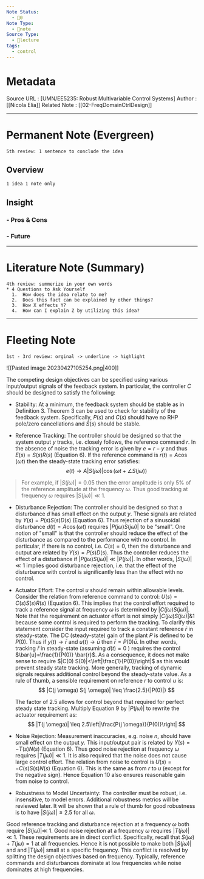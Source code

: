 ```yaml
---
Note Status:
  - 🌱0
Note Type:
  - 📄note
Source Type:
  - 🏫lecture
tags:
  - control
---
```

# Metadata
Source URL       : [UMN/EE5235: Robust Multivariable Control Systems]
Author              : [[Nicola Elia]]
Related Note     : [[02-FreqDomainCtrlDesign]]


---

# Permanent Note (Evergreen)
	5th review: 1 sentence to conclude the idea
## Overview
	1 idea 1 note only


## Insight
### - Pros & Cons


### - Future


---

# Literature Note (Summary)
	4th review: summerize in your own words
	* 4 Questions to Ask Yourself
	  1.  How does the idea relate to me?
	  2.  Does this fact can be explained by other things?
	  3.  How X effects Y?
	  4.  How can I explain Z by utilizing this idea?


---

# Fleeting Note 
	1st - 3rd review: orginal -> underline -> highlight

![[Pasted image 20230427105254.png|400]]

The competing design objectives can be specified using various input/output signals of the feedback system. In particular, the controller $C$ should be designed to satisfy the following:

- Stability: At a minimum, the feedback system should be stable as in Definition 3. Theorem 3 can be used to check for stability of the feedback system. Specifically, $P(s)$ and $C(s)$ should have no RHP pole/zero cancellations and $S(s)$ should be stable.
  
- Reference Tracking: The controller should be designed so that the system output $y$ tracks, i.e. closely follows, the reference command $r$. In the absence of noise the tracking error is given by $e=r-y$ and thus $E(s)=S(s) R(s)$ (Equation 6). If the reference command is $r(t)=A \cos (\omega t)$ then the steady-state tracking error satisfies:
$$
e(t) \rightarrow A|S(j \omega)| \cos (\omega t+\angle S(j \omega))
$$
> For example, if $|S(j \omega)|=0.05$ then the error amplitude is only $5 \%$ of the reference amplitude at the frequency $\omega$. Thus good tracking at frequency $\omega$ requires $|S(j \omega)| \ll 1$.

- Disturbance Rejection: The controller should be designed so that a disturbance $d$ has small effect on the output $y$. These signals are related by $Y(s)=P(s) S(s) D(s)$ (Equation 6). Thus rejection of a sinusoidal disturbance $d(t)=A \cos (\omega t)$ requires $|P(j \omega) S(j \omega)|$ to be "small". One notion of "small" is that the controller should reduce the effect of the disturbance as compared to the performance with no control. In particular, if there is no control, i.e. $C(s)=0$, then the disturbance and output are related by $Y(s)=P(s) D(s)$. Thus the controller reduces the effect of a disturbance if $|P(j \omega) S(j \omega)| \ll|P(j \omega)|$. In other words, $|S(j \omega)| \ll 1$ implies good disturbance rejection, i.e. that the effect of the disturbance with control is significantly less than the effect with no control.
  
- Actuator Effort: The control $u$ should remain within allowable levels. Consider the relation from reference command to control: $U(s)=C(s) S(s) R(s)$ (Equation 6). This implies that the control effort required to track a reference signal at frequency $\omega$ is determined by $|C(j \omega) S(j \omega)|$. Note that the requirement on actuator effort is not simply $|C(j \omega) S(j \omega)| \& 1$ because some control is required to perform the tracking. To clarify this statement consider the input required to track a constant reference $\bar{r}$ in steady-state. The DC (steady-state) gain of the plant $P$ is defined to be $P(0)$. Thus if $y(t) \rightarrow \bar{r}$ and $u(t) \rightarrow \bar{u}$ then $\bar{r}=P(0) \bar{u}$. In other words, tracking $\bar{r}$ in steady-state (assuming $d(t)=0$ ) requires the control $\bar{u}=\frac{1}{P(0)} \bar{r}$. As a consequence, it does not make sense to require $|C(0) S(0)|<\left|\frac{1}{P(0)}\right|$ as this would prevent steady state tracking. More generally, tracking of dynamic signals requires additional control beyond the steady-state value. As a rule of thumb, a sensible requirement on reference $r$ to control $u$ is:
$$
|C(j \omega) S(j \omega)| \leq \frac{2.5}{|P(0)|}
$$


   The factor of 2.5 allows for control beyond that required for perfect steady state tracking. Multiply Equation 9 by $|P(j \omega)|$ to rewrite the actuator requirement as:
$$
|T(j \omega)| \leq 2.5\left|\frac{P(j \omega)}{P(0)}\right|
$$


- Noise Rejection: Measurement inaccuracies, e.g. noise $n$, should have small effect on the output $y$. This input/output pair is related by $Y(s)=-T(s) N(s)$ (Equation 6). Thus good noise rejection at frequency $\omega$ requires $|T(j \omega)| \ll 1$. It is also required that the noise does not cause large control effort. The relation from noise to control is $U(s)=-C(s) S(s) N(s)$ (Equation 6). This is the same as from $r$ to $u$ (except for the negative sign). Hence Equation 10 also ensures reasonable gain from noise to control.
  
- Robustness to Model Uncertainty: The controller must be robust, i.e. insensitive, to model errors. Additional robustness metrics will be reviewed later. It will be shown that a rule of thumb for good robustness is to have $|S(j \omega)| \leq 2.5$ for all $\omega$.

Good reference tracking and disturbance rejection at a frequency $\omega$ both require $|S(j \omega)| \ll$ 1. Good noise rejection at a frequency $\omega$ requires $|T(j \omega)| \ll 1$. These requirements are in direct conflict. Specifically, recall that $S(j \omega)+T(j \omega)=1$ at all frequencies. Hence it is not possible to make both $|S(j \omega)|$ and and $|T(j \omega)|$ small at a specific frequency. This conflict is resolved by splitting the design objectives based on frequency. Typically, reference commands and disturbances dominate at low frequencies while noise dominates at high frequencies.